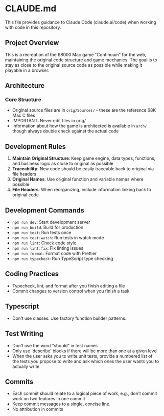 # CLAUDE.md

This file provides guidance to Claude Code (claude.ai/code) when working with code in this repository.

## Project Overview

This is a recreation of the 68000 Mac game "Continuum" for the web, maintaining the original code structure and game mechanics. The goal is to stay as close to the original source code as possible while making it playable in a browser.

## Architecture

### Core Structure

- Original source files are in `orig/Sources/` - these are the reference 68K Mac C files
- IMPORTANT: Never edit files in orig/
- Information about how the game is architected is available in `arch/` though always double check against the actual code

## Development Rules

1. **Maintain Original Structure**: Keep game engine, data types, functions, and business logic as close to original as possible
2. **Traceability**: New code should be easily traceable back to original via file headers
3. **Original Names**: Use original function and variable names where possible
4. **File Headers**: When reorganizing, include information linking back to original code

## Development Commands

- `npm run dev`: Start development server
- `npm run build`: Build for production
- `npm run test`: Run tests once
- `npm run test:watch`: Run tests in watch mode
- `npm run lint`: Check code style
- `npm run lint:fix`: Fix linting issues
- `npm run format`: Format code with Prettier
- `npm run typecheck`: Run TypeScript type checking

## Coding Practices

- Typecheck, lint, and format after you finish editing a file
- Commit changes to version control when you finish a task

## Typescript

- Don't use classes. Use factory function builder patterns.

## Test Writing

- Don't use the word "should" in test names
- Only use 'describe' blocks if there will be more than one at a given level
- When the user asks you to write unit tests, provide a numbered list of the tests you propose to write and ask which ones the user wants you to actually write

## Commits

- Each commit should relate to a logical piece of work, e.g., don't commit work on two features in one commit
- Keep commit messages to a single, concise line.
- No attribution in commits
